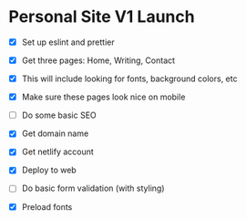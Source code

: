# Personal Site V1 Launch

- [x] Set up eslint and prettier
- [x] Get three pages: Home, Writing, Contact
- [x] This will include looking for fonts, background colors, etc
- [x] Make sure these pages look nice on mobile
- [ ] Do some basic SEO
- [x] Get domain name
- [x] Get netlify account
- [x] Deploy to web
- [ ] Do basic form validation (with styling)
- [x] Preload fonts

